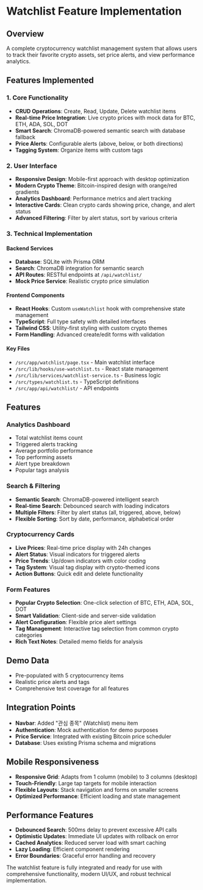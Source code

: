 # Watchlist Feature Implementation

## Overview
A complete cryptocurrency watchlist management system that allows users to track their favorite crypto assets, set price alerts, and view performance analytics.

## Features Implemented

### 1. Core Functionality
- **CRUD Operations**: Create, Read, Update, Delete watchlist items
- **Real-time Price Integration**: Live crypto prices with mock data for BTC, ETH, ADA, SOL, DOT
- **Smart Search**: ChromaDB-powered semantic search with database fallback
- **Price Alerts**: Configurable alerts (above, below, or both directions)
- **Tagging System**: Organize items with custom tags

### 2. User Interface
- **Responsive Design**: Mobile-first approach with desktop optimization
- **Modern Crypto Theme**: Bitcoin-inspired design with orange/red gradients
- **Analytics Dashboard**: Performance metrics and alert tracking
- **Interactive Cards**: Clean crypto cards showing price, change, and alert status
- **Advanced Filtering**: Filter by alert status, sort by various criteria

### 3. Technical Implementation

#### Backend Services
- **Database**: SQLite with Prisma ORM
- **Search**: ChromaDB integration for semantic search
- **API Routes**: RESTful endpoints at `/api/watchlist/`
- **Mock Price Service**: Realistic crypto price simulation

#### Frontend Components
- **React Hooks**: Custom `useWatchlist` hook with comprehensive state management
- **TypeScript**: Full type safety with detailed interfaces
- **Tailwind CSS**: Utility-first styling with custom crypto themes
- **Form Handling**: Advanced create/edit forms with validation

#### Key Files
- `/src/app/watchlist/page.tsx` - Main watchlist interface
- `/src/lib/hooks/use-watchlist.ts` - React state management
- `/src/lib/services/watchlist-service.ts` - Business logic
- `/src/types/watchlist.ts` - TypeScript definitions
- `/src/app/api/watchlist/` - API endpoints

## Features

### Analytics Dashboard
- Total watchlist items count
- Triggered alerts tracking  
- Average portfolio performance
- Top performing assets
- Alert type breakdown
- Popular tags analysis

### Search & Filtering
- **Semantic Search**: ChromaDB-powered intelligent search
- **Real-time Search**: Debounced search with loading indicators
- **Multiple Filters**: Filter by alert status (all, triggered, above, below)
- **Flexible Sorting**: Sort by date, performance, alphabetical order

### Cryptocurrency Cards
- **Live Prices**: Real-time price display with 24h changes
- **Alert Status**: Visual indicators for triggered alerts
- **Price Trends**: Up/down indicators with color coding
- **Tag System**: Visual tag display with crypto-themed icons
- **Action Buttons**: Quick edit and delete functionality

### Form Features
- **Popular Crypto Selection**: One-click selection of BTC, ETH, ADA, SOL, DOT
- **Smart Validation**: Client-side and server-side validation
- **Alert Configuration**: Flexible price alert settings
- **Tag Management**: Interactive tag selection from common crypto categories
- **Rich Text Notes**: Detailed memo fields for analysis

## Demo Data
- Pre-populated with 5 cryptocurrency items
- Realistic price alerts and tags
- Comprehensive test coverage for all features

## Integration Points
- **Navbar**: Added "관심 종목" (Watchlist) menu item
- **Authentication**: Mock authentication for demo purposes
- **Price Service**: Integrated with existing Bitcoin price scheduler
- **Database**: Uses existing Prisma schema and migrations

## Mobile Responsiveness
- **Responsive Grid**: Adapts from 1 column (mobile) to 3 columns (desktop)
- **Touch-Friendly**: Large tap targets for mobile interaction
- **Flexible Layouts**: Stack navigation and forms on smaller screens
- **Optimized Performance**: Efficient loading and state management

## Performance Features
- **Debounced Search**: 500ms delay to prevent excessive API calls
- **Optimistic Updates**: Immediate UI updates with rollback on error
- **Cached Analytics**: Reduced server load with smart caching
- **Lazy Loading**: Efficient component rendering
- **Error Boundaries**: Graceful error handling and recovery

The watchlist feature is fully integrated and ready for use with comprehensive functionality, modern UI/UX, and robust technical implementation.